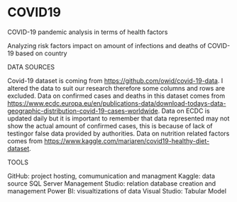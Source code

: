 # COVID19
COVID-19 pandemic analysis in terms of health factors

Analyzing risk factors impact on amount of infections and deaths of COVID-19 based on country


DATA SOURCES

Covid-19 dataset is coming from https://github.com/owid/covid-19-data. I altered the data to suit our research therefore some columns and rows are excluded. Data on confirmed cases and deaths in this dataset comes from https://www.ecdc.europa.eu/en/publications-data/download-todays-data-geographic-distribution-covid-19-cases-worldwide. Data on ECDC is updated daily but it is important to remember that data represented may not show the actual amount of confirmed cases, this is because of lack of testingor false data provided by authorities. Data on nutrition related factors comes from https://www.kaggle.com/mariaren/covid19-healthy-diet-dataset. 


TOOLS

GitHub: project hosting, comumunication and managment
Kaggle: data source
SQL Server Management Studio: relation database creation and management
Power BI: visualtizations of data
Visual Studio: Tabular Model
